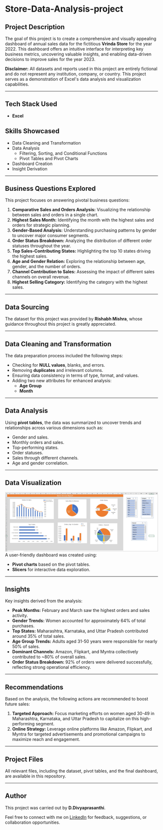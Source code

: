 # Store-Data-Analysis-project

## Project Description
The goal of this project is to create a comprehensive and visually appealing dashboard of annual sales data for the fictitious **Vrinda Store** for the year 2022. This dashboard offers an intuitive interface for interpreting key business metrics, uncovering valuable insights, and enabling data-driven decisions to improve sales for the year 2023.

**Disclaimer:** All datasets and reports used in this project are entirely fictional and do not represent any institution, company, or country. This project serves as a demonstration of Excel's data analysis and visualization capabilities.

---

## Tech Stack Used
- **Excel**

## Skills Showcased
- Data Cleaning and Transformation
- Data Analysis
  - Filtering, Sorting, and Conditional Functions
  - Pivot Tables and Pivot Charts
- Dashboard Creation
- Insight Derivation

---

## Business Questions Explored
This project focuses on answering pivotal business questions:

1. **Comparative Sales and Orders Analysis:** Visualizing the relationship between sales and orders in a single chart.
2. **Highest Sales Month:** Identifying the month with the highest sales and orders for strategic planning.
3. **Gender-Based Analysis:** Understanding purchasing patterns by gender to uncover major consumer segments.
4. **Order Status Breakdown:** Analyzing the distribution of different order statuses throughout the year.
5. **Top Sales-Contributing States:** Highlighting the top 10 states driving the highest sales.
6. **Age and Gender Relation:** Exploring the relationship between age, gender, and the number of orders.
7. **Channel Contribution to Sales:** Assessing the impact of different sales channels on overall revenue.
8. **Highest Selling Category:** Identifying the category with the highest sales.

---

## Data Sourcing
The dataset for this project was provided by **Rishabh Mishra**, whose guidance throughout this project is greatly appreciated.

---

## Data Cleaning and Transformation
The data preparation process included the following steps:

- Checking for **NULL values**, blanks, and errors.
- Removing **duplicates** and irrelevant columns.
- Ensuring data consistency in terms of type, format, and values.
- Adding two new attributes for enhanced analysis:
  - **Age Group**
  - **Month**

---

## Data Analysis
Using **pivot tables**, the data was summarized to uncover trends and relationships across various dimensions such as:

- Gender and sales.
- Monthly orders and sales.
- Top-performing states.
- Order statuses.
- Sales through different channels.
- Age and gender correlation.

---

## Data Visualization
![image alt](https://github.com/Divyaprasanthi2808/Store-Data-Analysis-project/blob/2b03dcc9451698b7d5df3fcda16db58074a5463f/Store%20Dashboard.jpeg)
A user-friendly dashboard was created using:

- **Pivot charts** based on the pivot tables.
- **Slicers** for interactive data exploration.

---

## Insights
Key insights derived from the analysis:

- **Peak Months:** February and March saw the highest orders and sales activity.
- **Gender Trends:** Women accounted for approximately 64% of total purchases.
- **Top States:** Maharashtra, Karnataka, and Uttar Pradesh contributed around 35% of total sales.
- **Age Group Trends:** Adults aged 31-50 years were responsible for nearly 50% of sales.
- **Dominant Channels:** Amazon, Flipkart, and Myntra collectively contributed to ~80% of overall sales.
- **Order Status Breakdown:** 92% of orders were delivered successfully, reflecting strong operational efficiency.

---

## Recommendations
Based on the analysis, the following actions are recommended to boost future sales:

1. **Targeted Approach:** Focus marketing efforts on women aged 30-49 in Maharashtra, Karnataka, and Uttar Pradesh to capitalize on this high-performing segment.
2. **Online Strategy:** Leverage online platforms like Amazon, Flipkart, and Myntra for targeted advertisements and promotional campaigns to maximize reach and engagement.

---

## Project Files
All relevant files, including the dataset, pivot tables, and the final dashboard, are available in this repository.

---

## Author
This project was carried out by **D.Divyaprasanthi**.

Feel free to connect with me on [LinkedIn](https://www.linkedin.com/in/divyaprasanthi-devavarapu-968bb522b/) for feedback, suggestions, or collaboration opportunities.
